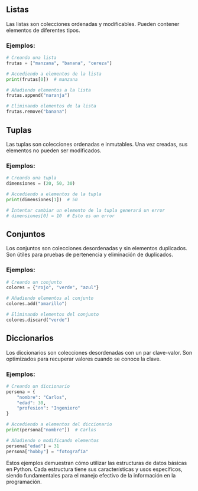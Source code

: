 ## Listas
Las listas son colecciones ordenadas y modificables. Pueden contener elementos de diferentes tipos.
### Ejemplos:
```python
# Creando una lista
frutas = ["manzana", "banana", "cereza"]

# Accediendo a elementos de la lista
print(frutas[0])  # manzana

# Añadiendo elementos a la lista
frutas.append("naranja")

# Eliminando elementos de la lista
frutas.remove("banana")
```

## Tuplas
Las tuplas son colecciones ordenadas e inmutables. Una vez creadas, sus elementos no pueden ser modificados.
### Ejemplos:
```python
# Creando una tupla
dimensiones = (20, 50, 30)

# Accediendo a elementos de la tupla
print(dimensiones[1])  # 50

# Intentar cambiar un elemento de la tupla generará un error
# dimensiones[0] = 10  # Esto es un error
```

## Conjuntos
Los conjuntos son colecciones desordenadas y sin elementos duplicados. Son útiles para pruebas de pertenencia y eliminación de duplicados.
### Ejemplos:
```python
# Creando un conjunto
colores = {"rojo", "verde", "azul"}

# Añadiendo elementos al conjunto
colores.add("amarillo")

# Eliminando elementos del conjunto
colores.discard("verde")
```
## Diccionarios
Los diccionarios son colecciones desordenadas con un par clave-valor. Son optimizados para recuperar valores cuando se conoce la clave.
### Ejemplos:
```python
# Creando un diccionario
persona = {
    "nombre": "Carlos",
    "edad": 30,
    "profesion": "Ingeniero"
}

# Accediendo a elementos del diccionario
print(persona["nombre"])  # Carlos

# Añadiendo o modificando elementos
persona["edad"] = 31
persona["hobby"] = "fotografía"
```

Estos ejemplos demuestran cómo utilizar las estructuras de datos básicas en Python. Cada estructura tiene sus características y usos específicos, siendo fundamentales para el manejo efectivo de la información en la programación.
